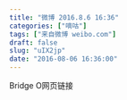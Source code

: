 ```yaml
---
title: "微博 2016.8.6 16:36"
categories: ["嘀咕"]
tags: ["来自微博 weibo.com"]
draft: false
slug: "uIX2jp"
date: "2016-08-06 16:36:00"
---
```


<p>Bridge O网页链接 ​​​​</p>
